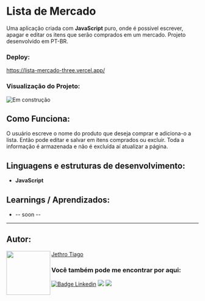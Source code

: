 ﻿# Lista de Mercado

Uma aplicação criada com <strong>JavaScript</strong> puro, onde é possivel escrever, apagar e editar os itens que serão comprados em um mercado. Projeto desenvolvido em PT-BR.

### Deploy:

https://lista-mercado-three.vercel.app/

### Visualização do Projeto:

![Em construção](https://user-images.githubusercontent.com/103612874/231320750-c1586b16-5114-4ca0-9cea-6d20e9d373fb.png)

## Como Funciona:

O usuário escreve o nome do produto que deseja comprar e adiciona-o a lista. Então pode editar e salvar em itens comprados ou excluir. Toda a informação é armazenada e não é excluída aí atualizar a página.

## Linguagens e estruturas de desenvolvimento:

* <strong>JavaScript</strong>

## Learnings / Aprendizados:

* -- soon --

---

<h2 id="autor" align="left">Autor:</h2>
  <img align="left" src="https://avatars.githubusercontent.com/u/103612874?v=4" width=115>
<a href="https://github.com/JethroTiago">Jethro Tiago</a>
<h3 align="left">Você também pode me encontrar por aqui:</h3>
<p align="left">
  <a href="https://www.linkedin.com/in/jethrotiago/"><img src="https://img.shields.io/badge/LinkedIn-0077B5?style=for-the-badge&logo=linkedin&logoColor=white" alt="Badge Linkedin" /></a>
  <a href="https://www.youtube.com/c/BEIRADAAVENTURA" target="_blank"><img src="https://img.shields.io/badge/YouTube-FF0000?style=for-the-badge&logo=youtube&logoColor=white" target="_blank"></a>
  <a href="https://instagram.com/jethrotiago" target="_blank"><img src="https://img.shields.io/badge/-Instagram-%23E4405F?style=for-the-badge&logo=instagram&logoColor=white" target="_blank"></a>
  <br>
